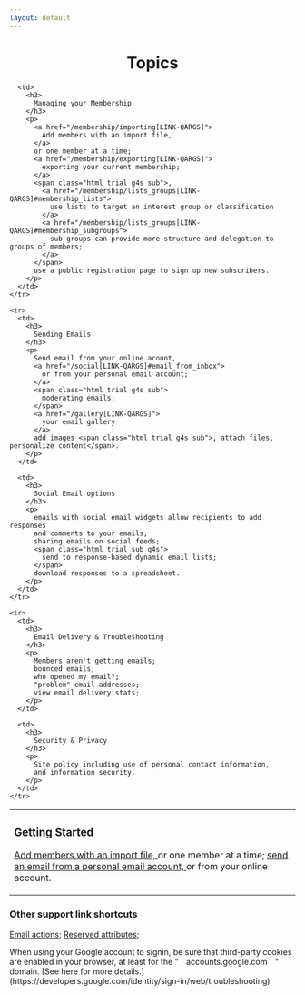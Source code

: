 ```yaml
---
layout: default
---
```


<div id="gv-service-help-topics" class="html" style="width:100%; text-align:center">
  <h1>
    Topics
  </h1>
</div>

<div class="tocTable">

  <table style="width:100%">
    <tr>
      <td>
        <h3>
          Getting Started
        </h3>
        <p>
          <a href="/membership/importing[LINK-QARGS]">
            Add members with an import file,
          </a>
          or one member at a time; 
          <a href="/social[LINK-QARGS]#email_from_inbox">
            send an email from a personal email account,
          </a>
          or from your online account.
        </p>
      </td>

      <td>
        <h3>
          Managing your Membership
        </h3>
        <p>
          <a href="/membership/importing[LINK-QARGS]">
            Add members with an import file,
          </a>
          or one member at a time; 
          <a href="/membership/exporting[LINK-QARGS]">
            exporting your current membership;
          </a>
          <span class="html trial g4s sub">, 
            <a href="/membership/lists_groups[LINK-QARGS]#membership_lists">
              use lists to target an interest group or classification
            </a>
            <a href="/membership/lists_groups[LINK-QARGS]#membership_subgroups">
              sub-groups can provide more structure and delegation to groups of members;
            </a>
          </span>
          use a public registration page to sign up new subscribers.
        </p>
      </td>
    </tr>

    <tr>
      <td>
        <h3>
          Sending Emails
        </h3>
        <p>
          Send email from your online acount,
          <a href="/social[LINK-QARGS]#email_from_inbox">
            or from your personal email account;
          </a>
          <span class="html trial g4s sub">
            moderating emails;
          </span>
          <a href="/gallery[LINK-QARGS]">
            your email gallery
          </a>
          add images <span class="html trial g4s sub">, attach files, personalize content</span>.
        </p>
      </td>

      <td>
        <h3>
          Social Email options
        </h3>
        <p>
          emails with social email widgets allow recipients to add responses
          and comments to your emails;
          sharing emails on social feeds;
          <span class="html trial sub g4s">
            send to response-based dynamic email lists; 
          </span>
          download responses to a spreadsheet.
        </p>
      </td>
    </tr>

    <tr>
      <td>
        <h3>
          Email Delivery & Troubleshooting
        </h3>
        <p>
          Members aren't getting emails;
          bounced emails;
          who opened my email?;
          "problem" email addresses;
          view email delivery stats;
        </p>
      </td>

      <td>
        <h3>
          Security & Privacy
        </h3>
        <p>
          Site policy including use of personal contact information, 
          and information security.
        </p>
      </td>
    </tr>

  </table>

</div>


<div class="support">

### Other support link shortcuts 
  [Email actions](/membership/emailactions[LINK-QARGS]);
  [Reserved attributes](/membership/reservedatts[LINK-QARGS]);
</div>


<div class="adv">
When using your Google account to signin, be sure that third-party
cookies are enabled in your browser, at least for the
"```accounts.google.com```" domain. 
[See here for more details.](https://developers.google.com/identity/sign-in/web/troubleshooting)
</div>
